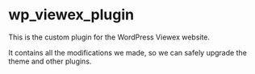# wp_viewex_plugin

This is the custom plugin for the WordPress Viewex website.

It contains all the modifications we made, so we can safely upgrade the theme and other plugins.
